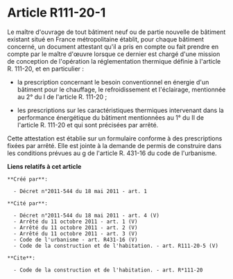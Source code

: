 # Article R111-20-1

Le maître d'ouvrage de tout bâtiment neuf ou de partie nouvelle de bâtiment existant situé en France métropolitaine établit,
pour chaque bâtiment concerné, un document attestant qu'il a pris en compte ou fait prendre en compte par le maître d'œuvre
lorsque ce dernier est chargé d'une mission de conception de l'opération la réglementation thermique définie à l'article R.
111-20, et en particulier :

- la prescription concernant le besoin conventionnel en énergie d'un bâtiment pour le chauffage, le refroidissement et
l'éclairage, mentionnée au 2° du I de l'article R. 111-20 ;

- les prescriptions sur les caractéristiques thermiques intervenant dans la performance énergétique du bâtiment mentionnées
au 1° du II de l'article R. 111-20 et qui sont précisées par arrêté. 

Cette attestation est établie sur un formulaire conforme à des prescriptions fixées par arrêté. Elle est jointe à la demande
de permis de construire dans les conditions prévues au g de l'article R. 431-16 du code de l'urbanisme.

**Liens relatifs à cet article**

	**Créé par**:

	  - Décret n°2011-544 du 18 mai 2011 - art. 1

	**Cité par**:

	  - Décret n°2011-544 du 18 mai 2011 - art. 4 (V)
	  - Arrêté du 11 octobre 2011 - art. 1 (V)
	  - Arrêté du 11 octobre 2011 - art. 2 (V)
	  - Arrêté du 11 octobre 2011 - art. 3 (V)
	  - Code de l'urbanisme - art. R431-16 (V)
	  - Code de la construction et de l'habitation. - art. R111-20-5 (V)

	**Cite**:

	  - Code de la construction et de l'habitation. - art. R*111-20
